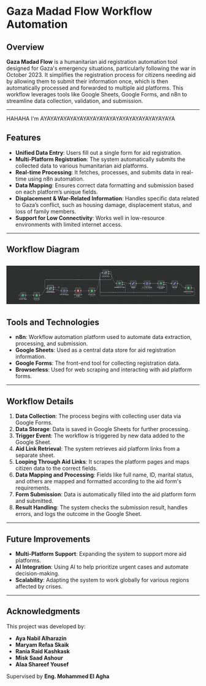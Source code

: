 # Gaza Madad Flow Workflow Automation

## Overview

**Gaza Madad Flow** is a humanitarian aid registration automation tool designed for Gaza's emergency situations, particularly following the war in October 2023. It simplifies the registration process for citizens needing aid by allowing them to submit their information once, which is then automatically processed and forwarded to multiple aid platforms. This workflow leverages tools like Google Sheets, Google Forms, and n8n to streamline data collection, validation, and submission.

---
HAHAHA
I'm AYAYAYAYAYAYAYAYAYAYAYAYAYAYAYAYAYAYAYAYA
## Features

- **Unified Data Entry**: Users fill out a single form for aid registration.
- **Multi-Platform Registration**: The system automatically submits the collected data to various humanitarian aid platforms.
- **Real-time Processing**: It fetches, processes, and submits data in real-time using n8n automation.
- **Data Mapping**: Ensures correct data formatting and submission based on each platform’s unique fields.
- **Displacement & War-Related Information**: Handles specific data related to Gaza’s conflict, such as housing damage, displacement status, and loss of family members.
- **Support for Low Connectivity**: Works well in low-resource environments with limited internet access.

---

## Workflow Diagram

![Workflow Diagram](img/screenShot.png)
---

## Tools and Technologies

- **n8n**: Workflow automation platform used to automate data extraction, processing, and submission.
- **Google Sheets**: Used as a central data store for aid registration information.
- **Google Forms**: The front-end tool for collecting registration data.
- **Browserless**: Used for web scraping and interacting with aid platform forms.

---

## Workflow Details

1. **Data Collection**: The process begins with collecting user data via Google Forms.
2. **Data Storage**: Data is saved in Google Sheets for further processing.
3. **Trigger Event**: The workflow is triggered by new data added to the Google Sheet.
4. **Aid Link Retrieval**: The system retrieves aid platform links from a separate sheet.
5. **Looping Through Aid Links**: It scrapes the platform pages and maps citizen data to the correct fields.
6. **Data Mapping and Processing**: Fields like full name, ID, marital status, and others are mapped and formatted according to the aid form's requirements.
7. **Form Submission**: Data is automatically filled into the aid platform form and submitted.
8. **Result Handling**: The system checks the submission result, handles errors, and logs the outcome in the Google Sheet.

---

## Future Improvements

- **Multi-Platform Support**: Expanding the system to support more aid platforms.
- **AI Integration**: Using AI to help prioritize urgent cases and automate decision-making.
- **Scalability**: Adapting the system to work globally for various regions affected by crises.

---

## Acknowledgments

This project was developed by:
- **Aya Nabil Alharazin**
- **Maryam Refaa Skaik**
- **Rania Raid Kashkask**
- **Misk Saad Ashour**
- **Alaa Shareef Yousef**

Supervised by **Eng. Mohammed El Agha**
